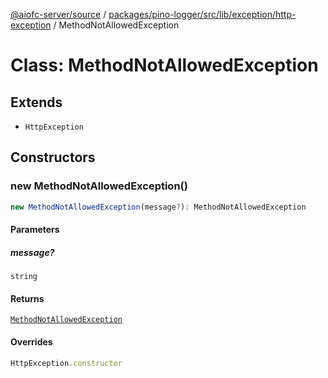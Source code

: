 [@aiofc-server/source](../../../../../../../index.md) / [packages/pino-logger/src/lib/exception/http-exception](../index.md) / MethodNotAllowedException

# Class: MethodNotAllowedException

## Extends

- `HttpException`

## Constructors

### new MethodNotAllowedException()

```ts
new MethodNotAllowedException(message?): MethodNotAllowedException
```

#### Parameters

##### message?

`string`

#### Returns

[`MethodNotAllowedException`](MethodNotAllowedException.md)

#### Overrides

```ts
HttpException.constructor
```

